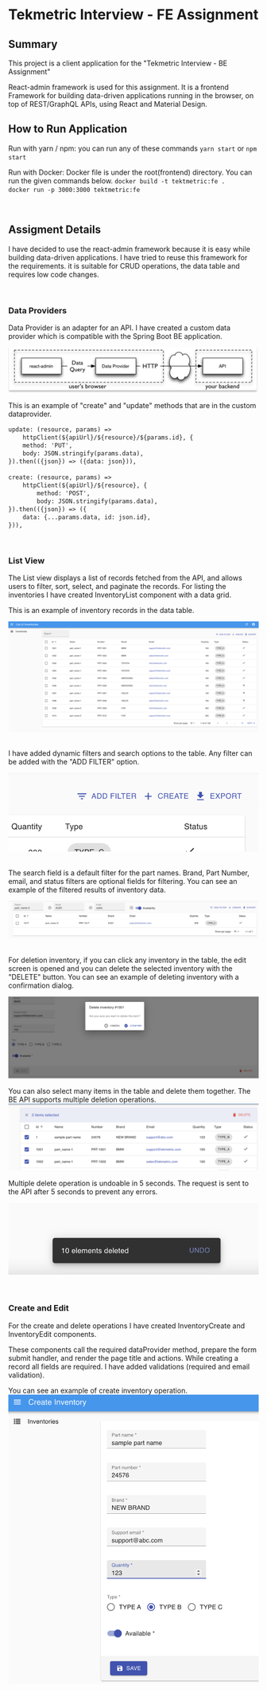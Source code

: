 # Tekmetric Interview - FE Assignment

## Summary
This project is a client application for the "Tekmetric Interview - BE Assignment"

React-admin framework is used for this assignment.
It is a frontend Framework for building data-driven applications running in the browser, on top of REST/GraphQL APIs, using React and Material Design.

## How to Run Application
Run with yarn / npm:
you can run any of these commands `yarn start` or `npm start`

Run with Docker:
Docker file is under the root(frontend) directory. You can run the given commands below.
`docker build -t tektmetric:fe .` <br> `docker run -p 3000:3000 tektmetric:fe`

<br>

## Assigment Details
I have decided to use the react-admin framework because it is easy while building data-driven applications.
I have tried to reuse this framework for the requirements. it is suitable for CRUD operations, the data table and requires low code changes.

<br>

### Data Providers
Data Provider is an adapter for an API. I have created a custom data provider which is compatible with the Spring Boot BE application.

![img.png](frontend/images/adapter.png)


This is an example of "create" and "update" methods that are in the custom dataprovider.

````
update: (resource, params) =>
    httpClient(${apiUrl}/${resource}/${params.id}, {
    method: 'PUT',
    body: JSON.stringify(params.data),
}).then(({json}) => ({data: json})),

create: (resource, params) =>
    httpClient(${apiUrl}/${resource}, {
        method: 'POST',
        body: JSON.stringify(params.data),
}).then(({json}) => ({
    data: {...params.data, id: json.id},
})),
````
<br>

### List View
The List view displays a list of records fetched from the API, and allows users to filter, sort, select, and paginate the records.
For listing the inventories I have created InventoryList component with a data grid.

This is an example of inventory records in the data table.

![img.png](frontend/images/list.png)

<br>
I have added dynamic filters and search options to the table. Any filter can be added with the "ADD FILTER" option.

![img.png](frontend/images/filters.png)

<br>
The search field is a default filter for the part names. Brand, Part Number, email, and status filters are optional fields for filtering.
You can see an example of the filtered results of inventory data.

![img.png](frontend/images/filteredResults.png)

<br>
For deletion inventory, if you can click any inventory in the table, the edit screen is opened and you can delete the selected inventory with the "DELETE" button.
You can see an example of deleting inventory with a confirmation dialog.

![img.png](frontend/images/delete.png)

You can also select many items in the table and delete them together. The BE API supports multiple deletion operations.
![img.png](frontend/images/deleteMany.png)

Multiple delete operation is undoable in 5 seconds. The request is sent to the API after 5 seconds to prevent any errors.

![img.png](frontend/images/deleteUndo.png)

<br>

### Create and Edit
For the create and delete operations I have created InventoryCreate and InventoryEdit components.

These components call the required dataProvider method, prepare the form submit handler, and render the page title and actions.
While creating a record all fields are required. I have added validations (required and email validation).

You can see an example of create inventory operation.
![img.png](frontend/images/createEdit.png)
